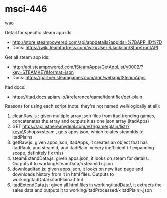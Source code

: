 # msci-446
wao


Detail for specific steam app ids:
- http://store.steampowered.com/api/appdetails?appids=%7BAPP_ID%7D
- Docs: https://wiki.teamfortress.com/wiki/User:RJackson/StorefrontAPI

Get all steam app ids: 
- http://api.steampowered.com/ISteamApps/GetAppList/v0002/?key=STEAMKEY&format=json
- Docs: https://partner.steamgames.com/doc/webapi/ISteamApps

Itad docs:
- https://itad.docs.apiary.io/#reference/game/identifier/get-plain


Reasons for using each script (note: they're not named well/logically at all):
1. cleanRaw.js : given multiple array json files from itad trending games, concatenates the array and outputs it as one json array (itadApps)
1. GET https://api.isthereanydeal.com/v01/game/plain/list/?key=\<key>&shops=steam , gets apps.json, which relates steamIds to itadPlains
1. getRaw.js: given apps.json, itadApps, it creates an object that has itadRank, and steamId, and itadPlain. veeery inefficient (if expanding scope, definitely fix this)
1. steamExtendData.js: given apps.json, it looks on steam for details. Outputs it to working/steamData/\<steamId>.json
1. downloadItad.js: given apps.json, it looks on new itad page and downloads history from it in html files. Outputs to working/itadData/\<itadPlain>.html
1. itadExtendData.js: given all html files in working/itadData/, it extracts the sales data and outputs it to working/itadProcessed/\<itadPlain>.json



